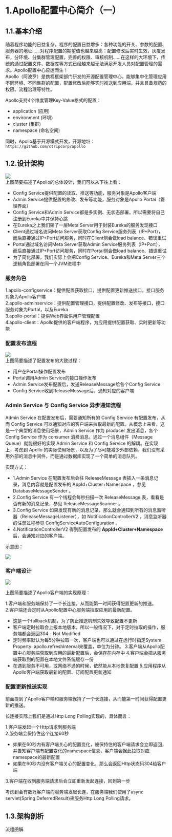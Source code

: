 # 1.Apollo配置中心简介（一）

## 1.1.基本介绍

随着程序功能的日益复杂，程序的配置日益增多：各种功能的开关、参数的配置、服务器的地址……对程序配置的期望值也越来越高：配置修改后实时生效，灰度发布，分环境、分集群管理配置，完善的权限、审核机制……在这样的大环境下，传统的通过配置文件、数据库等方式已经越来越无法满足开发人员对配置管理的需求。Apollo配置中心应运而生！  
Apollo（阿波罗）是携程框架部门研发的开源配置管理中心，能够集中化管理应用不同环境、不同集群的配置，配置修改后能够实时推送到应用端，并且具备规范的权限、流程治理等特性。

Apollo支持4个维度管理Key-Value格式的配置：

* application \(应用\)
* environment \(环境\)
* cluster \(集群\)
* namespace \(命名空间\)

同时，Apollo基于开源模式开发，开源地址：`https://github.com/ctripcorp/apollo`

## 1.2.设计架构

![](/static/image/20190808193934865.png)  
上图简要描述了Apollo的总体设计，我们可以从下往上看：

* Config Service提供配置的读取、推送等功能，服务对象是Apollo客户端
* Admin Service提供配置的修改、发布等功能，服务对象是Apollo Portal（管理界面）
* Config Service和Admin Service都是多实例、无状态部署，所以需要将自己注册到Eureka中并保持心跳
* 在Eureka之上我们架了一层Meta Server用于封装Eureka的服务发现接口
* Client通过域名访问Meta Server获取Config Service服务列表（IP+Port），而后直接通过IP+Port访问服务，同时在Client侧会做load balance、错误重试
* Portal通过域名访问Meta Server获取Admin Service服务列表（IP+Port），而后直接通过IP+Port访问服务，同时在Portal侧会做load balance、错误重试
* 为了简化部署，我们实际上会把Config Service、Eureka和Meta Server三个逻辑角色部署在同一个JVM进程中

### 服务角色

1.apollo-configservice：提供配置获取接口，提供配置更新推送接口，接口服务对象为Apollo客户端  
2.apollo-adminservice：提供配置管理接口，提供配置修改、发布等接口，接口服务对象为Portal，以及Eureka  
3.apollo-portal：提供Web界面供用户管理配置  
4.apollo-client：Apollo提供的客户端程序，为应用提供配置获取、实时更新等功能

### 配置发布流程

![](/static/image/20190808193607960.png)  
上图简要描述了配置发布的大致过程：

* 用户在Portal操作配置发布
* Portal调用Admin Service的接口操作发布
* Admin Service发布配置后，发送ReleaseMessage给各个Config Service
* Config Service收到ReleaseMessage后，通知对应的客户端

### Admin Service 与 Config Service 异步通知流程

Admin Service 在配置发布后，需要通知所有的 Config Service 有配置发布，从而 Config Service 可以通知对应的客户端来拉取最新的配置。从概念上来看，这是一个典型的消息使用场景，Admin Service 作为 producer 发出消息，各个Config Service 作为 consumer 消费消息。通过一个消息组件（Message Queue）就能很好的实现 Admin Service 和 Config Service 的解耦。在实现上，考虑到 Apollo 的实际使用场景，以及为了尽可能减少外部依赖，我们没有采用外部的消息中间件，而是通过数据库实现了一个简单的消息队列。

实现方式：

* 1.Admin Service 在配置发布后会往 ReleaseMessage 表插入一条消息记录，消息内容就是配置发布的 AppId+Cluster+Namespace ，参见 DatabaseMessageSender 。
* 2.Config Service 有一个线程会每秒扫描一次 ReleaseMessage 表，看看是否有新的消息记录，参见 ReleaseMessageScanner 。
* 3.Config Service 如果发现有新的消息记录，那么就会通知到所有的消息监听器（ReleaseMessageListener），如 NotificationControllerV2 ，消息监听器的注册过程参见 ConfigServiceAutoConfiguration 。
* 4.NotificationControllerV2 得到配置发布的 **AppId+Cluster+Namespace** 后，会通知对应的客户端。

示意图：

![](/static/image/20190810173214556.jpg)

### 客户端设计

![](/static/image/20190808195606326.png)

上图简要描述了Apollo客户端的实现原理：

1.客户端和服务端保持了一个长连接，从而能第一时间获得配置更新的推送。  
2.客户端还会定时从Apollo配置中心服务端拉取应用的最新配置。

* 这是一个fallback机制，为了防止推送机制失效导致配置不更新
* 客户端定时拉取会上报本地版本，所以一般情况下，对于定时拉取的操作，服务端都会返回304 - Not Modified
* 定时频率默认为每5分钟拉取一次，客户端也可以通过在运行时指定System Property: apollo.refreshInterval来覆盖，单位为分钟。
  3.客户端从Apollo配置中心服务端获取到应用的最新配置后，会保存在内存中
  4.客户端会把从服务端获取到的配置在本地文件系统缓存一份
* 在遇到服务不可用，或网络不通的时候，依然能从本地恢复配置
  5.应用程序从Apollo客户端获取最新的配置、订阅配置更新通知

### 配置更新推送实现

前面提到了Apollo客户端和服务端保持了一个长连接，从而能第一时间获得配置更新的推送。

长连接实际上我们是通过Http Long Polling实现的，具体而言：

1.客户端发起一个Http请求到服务端  
2.服务端会保持住这个连接60秒

* 如果在60秒内有客户端关心的配置变化，被保持住的客户端请求会立即返回，并告知客户端有配置变化的namespace信息，客户端会据此拉取对应namespace的最新配置
* 如果在60秒内没有客户端关心的配置变化，那么会返回Http状态码304给客户端

3.客户端在收到服务端请求后会立即重新发起连接，回到第一步

考虑到会有数万客户端向服务端发起长连，在服务端我们使用了async servlet\(Spring DeferredResult\)来服务Http Long Polling请求。

## 1.3.架构剖析

流程图解
